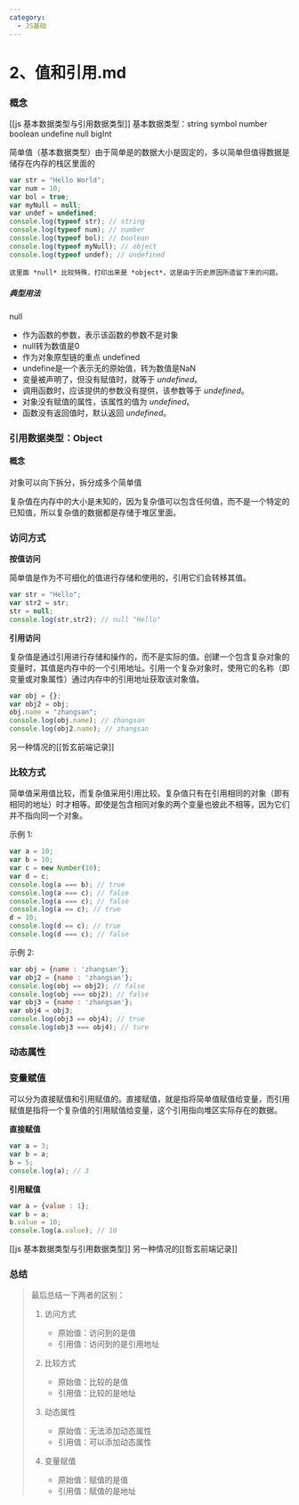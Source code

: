 ```yaml
---
category:
  - JS基础
---
```

# 2、值和引用.md

### 概念
[[js 基本数据类型与引用数据类型]]
基本数据类型：string symbol number boolean undefine null bigInt

简单值（基本数据类型）由于简单是的数据大小是固定的，多以简单但值得数据是储存在内存的栈区里面的

```js
var str = "Hello World";
var num = 10;
var bol = true;
var myNull = null;
var undef = undefined;
console.log(typeof str); // string
console.log(typeof num); // number
console.log(typeof bol); // boolean
console.log(typeof myNull); // object
console.log(typeof undef); // undefined
```
	这里面 *null* 比较特殊，打印出来是 *object*，这是由于历史原因所遗留下来的问题。


##### 典型用法
null
- 作为函数的参数，表示该函数的参数不是对象
- null转为数值是0
- 作为对象原型链的重点
undefined
- undefine是一个表示无的原始值，转为数值是NaN
- 变量被声明了，但没有赋值时，就等于 *undefined*。 
- 调用函数时，应该提供的参数没有提供，该参数等于 *undefined*。
- 对象没有赋值的属性，该属性的值为 *undefined*。
- 函数没有返回值时，默认返回 *undefined*。

### 引用数据类型：Object 
#### 概念
对象可以向下拆分，拆分成多个简单值

复杂值在内存中的大小是未知的，因为复杂值可以包含任何值，而不是一个特定的已知值，所以复杂值的数据都是存储于堆区里面。

###  访问方式

**按值访问**

简单值是作为不可细化的值进行存储和使用的，引用它们会转移其值。

```js
var str = "Hello";
var str2 = str;
str = null;
console.log(str,str2); // null "Hello"
```

**引用访问**

复杂值是通过引用进行存储和操作的，而不是实际的值。创建一个包含复杂对象的变量时，其值是内存中的一个引用地址。引用一个复杂对象时，使用它的名称（即变量或对象属性）通过内存中的引用地址获取该对象值。

```js
var obj = {};
var obj2 = obj;
obj.name = "zhangsan";
console.log(obj.name); // zhangsan
console.log(obj2.name); // zhangsan
```
另一种情况的[[哲玄前端记录]]

### 比较方式

简单值采用值比较，而复杂值采用引用比较。复杂值只有在引用相同的对象（即有相同的地址）时才相等。即使是包含相同对象的两个变量也彼此不相等，因为它们并不指向同一个对象。

示例 1:

```js
var a = 10;
var b = 10;
var c = new Number(10);
var d = c;
console.log(a === b); // true
console.log(a === c); // false
console.log(a === c); // false
console.log(a == c); // true
d = 10;
console.log(d == c); // true
console.log(d === c); // false
```

示例 2:

```js
var obj = {name : 'zhangsan'};
var obj2 = {name : 'zhangsan'};
console.log(obj == obj2); // false
console.log(obj === obj2); // false
var obj3 = {name : 'zhangsan'};
var obj4 = obj3;
console.log(obj3 == obj4); // true
console.log(obj3 === obj4); // ture
```
### 动态属性

### 变量赋值

可以分为直接赋值和引用赋值的。直接赋值，就是指将简单值赋值给变量，而引用赋值是指将一个复杂值的引用赋值给变量，这个引用指向堆区实际存在的数据。

**直接赋值**

```js
var a = 3;
var b = a;
b = 5;
console.log(a); // 3
```

**引用赋值**

```js
var a = {value : 1};
var b = a;
b.value = 10;
console.log(a.value); // 10
```
[[js 基本数据类型与引用数据类型]]
另一种情况的[[哲玄前端记录]]


### 总结
> 最后总结一下两者的区别：
>
> 1. 访问方式
>    - 原始值：访问到的是值
>    - 引用值：访问到的是引用地址
> 2. 比较方式
>    - 原始值：比较的是值
>    - 引用值：比较的是地址
>
> 3. 动态属性
>    - 原始值：无法添加动态属性
>    - 引用值：可以添加动态属性
> 4. 变量赋值
>    - 原始值：赋值的是值
>    - 引用值：赋值的是地址